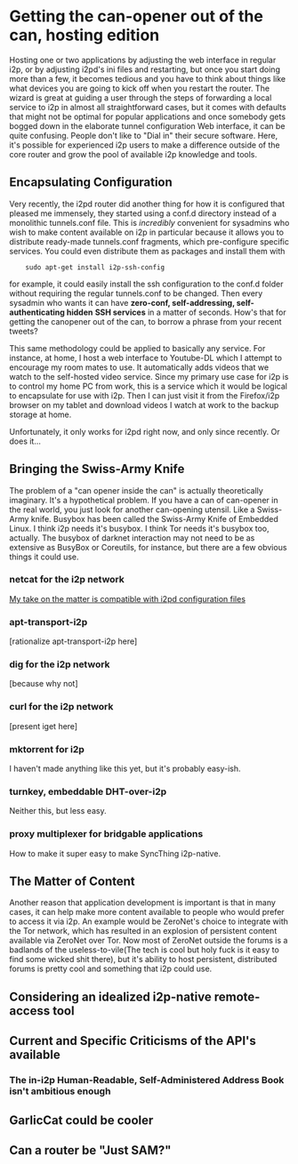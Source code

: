 Getting the can-opener out of the can, hosting edition
======================================================

Hosting one or two applications by adjusting the web interface in regular i2p,
or by adjusting i2pd's ini files and restarting, but once you start doing more
than a few, it becomes tedious and you have to think about things like what
devices you are going to kick off when you restart the router. The wizard is
great at guiding a user through the steps of forwarding a local service to i2p
in almost all straightforward cases, but it comes with defaults that might not
be optimal for popular applications and once somebody gets bogged down in the
elaborate tunnel configuration Web interface, it can be quite confusing. People
don't like to "Dial in" their secure software. Here, it's possible for
experienced i2p users to make a difference outside of the core router and grow
the pool of available i2p knowledge and tools.

Encapsulating Configuration
---------------------------

Very recently, the i2pd router did another thing for how it is configured that
pleased me immensely, they started using a conf.d directory instead of a
monolithic tunnels.conf file. This is *incredibly* convenient for sysadmins who
wish to make content available on i2p in particular because it allows you to
distribute ready-made tunnels.conf fragments, which pre-configure specific
services. You could even distribute them as packages and install them with

        sudo apt-get install i2p-ssh-config

for example, it could easily install the ssh configuration to the conf.d folder
without requiring the regular tunnels.conf to be changed. Then every sysadmin
who wants it can have **zero-conf, self-addressing, self-authenticating hidden**
**SSH services** in a matter of seconds. How's that for getting the canopener
out of the can, to borrow a phrase from your recent tweets?

This same methodology could be applied to basically any service. For instance,
at home, I host a web interface to Youtube-DL which I attempt to encourage my
room mates to use. It automatically adds videos that we watch to the self-hosted
video service. Since my primary use case for i2p is to control my home PC from
work, this is a service which it would be logical to encapsulate for use with
i2p. Then I can just visit it from the Firefox/i2p browser on my tablet and
download videos I watch at work to the backup storage at home.

Unfortunately, it only works for i2pd right now, and only since recently. Or
does it...

Bringing the Swiss-Army Knife
-----------------------------

The problem of a "can opener inside the can" is actually theoretically
imaginary. It's a hypothetical problem. If you have a can of can-opener in the
real world, you just look for another can-opening utensil. Like a Swiss-Army
knife. Busybox has been called the Swiss-Army Knife of Embedded Linux. I think
i2p needs it's busybox. I think Tor needs it's busybox too, actually. The
busybox of darknet interaction may not need to be as extensive as BusyBox or
Coreutils, for instance, but there are a few obvious things it could use.

### netcat for the i2p network

[My take on the matter is compatible with i2pd configuration files](https://github.com/eyedeekay/sam-forwarder)

### apt-transport-i2p

[rationalize apt-transport-i2p here]

### dig for the i2p network

[because why not]

### curl for the i2p network

[present iget here]

### mktorrent for i2p

I haven't made anything like this yet, but it's probably easy-ish.

### turnkey, embeddable DHT-over-i2p

Neither this, but less easy.

### proxy multiplexer for bridgable applications

How to make it super easy to make SyncThing i2p-native.

The Matter of Content
---------------------

Another reason that application development is important is that in many cases,
it can help make more content available to people who would prefer to access it
via i2p. An example would be ZeroNet's choice to integrate with the Tor network,
which has resulted in an explosion of persistent content available via ZeroNet
over Tor. Now most of ZeroNet outside the forums is a badlands of the
useless-to-vile(The tech is cool but holy fuck is it easy to find some wicked
shit there), but it's ability to host persistent, distributed forums is pretty
cool and something that i2p could use.


Considering an idealized i2p-native remote-access tool
------------------------------------------------------


Current and Specific Criticisms of the API's available
------------------------------------------------------

### The in-i2p Human-Readable, Self-Administered Address Book isn't ambitious enough


###

GarlicCat could be cooler
-------------------------


Can a router be "Just SAM?"
---------------------------

